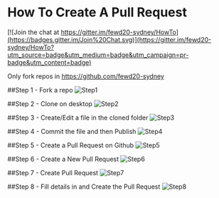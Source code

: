 # How To Create A Pull Request

[![Join the chat at https://gitter.im/fewd20-sydney/HowTo](https://badges.gitter.im/Join%20Chat.svg)](https://gitter.im/fewd20-sydney/HowTo?utm_source=badge&utm_medium=badge&utm_campaign=pr-badge&utm_content=badge)

Only fork repos in https://github.com/fewd20-sydney

##Step 1 - Fork a repo
![Step1](imgs/step1.jpg)

##Step 2 - Clone on desktop
![Step2](imgs/step2.jpg)

##Step 3 - Create/Edit a file in the cloned folder
![Step3](imgs/step3.jpg)

##Step 4 - Commit the file and then Publish
![Step4](imgs/step4.jpg)

##Step 5 - Create a Pull Request on Github
![Step5](imgs/step5.jpg)

##Step 6 - Create a New Pull Request
![Step6](imgs/step6.jpg)

##Step 7 - Create Pull Request
![Step7](imgs/step7.jpg)

##Step 8 - Fill details in and Create the Pull Request
![Step8](imgs/step8.jpg)
